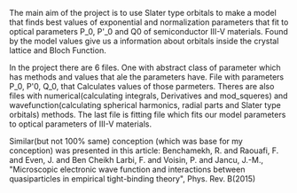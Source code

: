 The main aim of the project is to use Slater type orbitals to make a model that finds best values of exponential and normalization parameters that fit to optical parameters P_0, P'_0 and Q0 of semiconductor III-V materials. Found by the model values 
give us a information about orbitals inside the crystal lattice and Bloch Function. 

In the project there are 6 files. One with abstract class of parameter which has methods and values that ale the parameters have. File with parameters P_0, P'0, Q_0, that Calculates values of those parmeters. Theres are also files 
with numerical(calculating integrals, Derivatives and mod_squeres) and wavefunction(calculating spherical harmonics, radial parts and Slater type orbitals) methods. The last file is fitting file which fits our model parameters to optical parameters of 
III-V materials. 

Similar(but not 100% same) conception (which was base for my conception) was presented in this article: 
Benchamekh, R. and Raouafi, F. and Even, J. and Ben Cheikh Larbi, F. and Voisin, P. and Jancu, J.-M., "Microscopic electronic wave function and interactions between quasiparticles in empirical tight-binding theory", Phys. Rev. B(2015)
